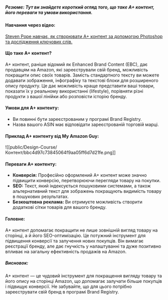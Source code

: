 ##### **Резюме**: Тут ви знайдете короткий огляд того, що таке A+ контент, його переваги та умови використання.

#### **Навчання через відео:**
[Steven Pope навчає, як створювати A+ контент за допомогою Photoshop та дослідження ключових слів.](https://www.youtube.com/watch?v=m45Cn7s2BZ0)

#### **Що таке A+ контент?**
A+ контент, раніше відомий як Enhanced Brand Content (EBC), дає продавцям на Amazon, які зареєстрували свій бренд, можливість покращити опис своїх товарів. Замість стандартного тексту ви можете додавати зображення, інфографіку та текстові блоки для розширеного опису продукту. Це дає можливість краще представити ваші товари, показати їх у реальному використанні (lifestyle), порівняти різні продукти з вашої лінійки або розповісти історію бренду.

#### **Умови для A+ контенту:**
- Ви повинні бути зареєстрованим у програмі Brand Registry.
- Назва вашого ASIN має відповідати зареєстрованій торговій марці.
#### **Приклад A+ контенту від My Amazon Guy:**
![[public/Design-Course/Контент/bbc4d97c73845064f9aa05ff6d7d21fe.png]]

#### **Переваги A+ контенту:**
- **Конверсія:** Професійно оформлений A+ контент може значно підвищити конверсію, перетворюючи перегляди товару на покупки.
- **SEO:** Текст, який індексується пошуковими системами, а також альтернативний текст для зображень покращують видимість товару в пошукових результатах.
- **Безкоштовна реклама:** Ви отримуєте можливість створити додаткові сітки товарів для вашого бренду.

#### **Головне:**
A+ контент допомагає покращити не лише зовнішній вигляд товару на сторінці, а й його SEO-оптимізацію. Це потужний інструмент для підвищення конверсії та залучення нових покупців. Він вимагає реєстрації бренду, але дає гнучкість у налаштуванні та дуже позитивно впливає на загальну ефективність продажів на Amazon.

##### **Висновок:**
A+ контент — це чудовий інструмент для покращення вигляду товару та його опису на сторінці Amazon, що допомагає залучати більше покупців і підвищує конверсії. Не забувайте, що для цього потрібно зареєструвати свій бренд в програмі Brand Registry.
